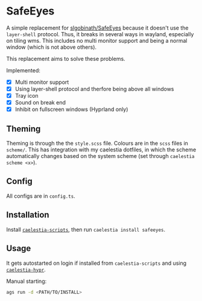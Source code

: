 # SafeEyes

A simple replacement for [slgobinath/SafeEyes](https://github.com/slgobinath/SafeEyes) because it doesn't use the `layer-shell` protocol.
Thus, it breaks in several ways in wayland, especially on tiling wms. This includes no multi monitor support and being a normal window (which is not above others).

This replacement aims to solve these problems.

Implemented:

-   [x] Multi monitor support
-   [x] Using layer-shell protocol and therfore being above all windows
-   [x] Tray icon
-   [x] Sound on break end
-   [x] Inhibit on fullscreen windows (Hyprland only)

## Theming

Theming is through the the `style.scss` file. Colours are in the `scss` files in `scheme/`.
This has integration with my caelestia dotfiles, in which the scheme automatically changes based on the system scheme (set through `caelestia scheme <x>`).

## Config

All configs are in `config.ts`.

## Installation

Install [`caelestia-scripts`](https://github.com/caelestia-dots/scripts.git),
then run `caelestia install safeeyes`.

## Usage

It gets autostarted on login if installed from `caelestia-scripts` and using
[`caelestia-hypr`](https://github.com/caelestia-dots/hypr.git).

Manual starting:

```sh
ags run -d <PATH/TO/INSTALL>
```
